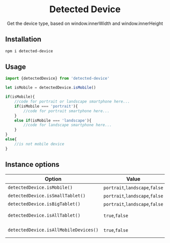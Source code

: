 
<h1 align="center">Detected Device</h1>
<p align="center">Get the device type, based on window.innerWidth and window.innerHeight</p>

## Installation
```sh
npm i detected-device
```

## Usage


```js
import {detectedDevice} from 'detected-device'

let isMobile = detectedDevice.isMobile()

if(isMobile){
    //code for portrait or landscape smartphone here...
    if(isMobile === 'portrait'){
        //code for portrait smartphone here...
    }
    else if(isMobile === 'landscape'){
        //code for landscape smartphone here...
    }
}
else{
    //is not mobile device
}

```

## Instance options

| Option                                | Value      | Description       |
| ------------------------------------- | ---------- | ----------------- |
| `detectedDevice.isMobile()`           | `portrait`,`landscape`,`false` |
| `detectedDevice.isSmallTablet()`      | `portrait`,`landscape`,`false` |
| `detectedDevice.isBigTablet()`        | `portrait`,`landscape`,`false` |
| `detectedDevice.isAllTablet()`        | `true`,`false`                 | isSmallTablet() <b>&#124;&#124;</b> isBigTablet()
| `detectedDevice.isAllMobileDevices()` | `true`,`false`                 | isMobile() <b>&#124;&#124;</b> isAllTablet()
